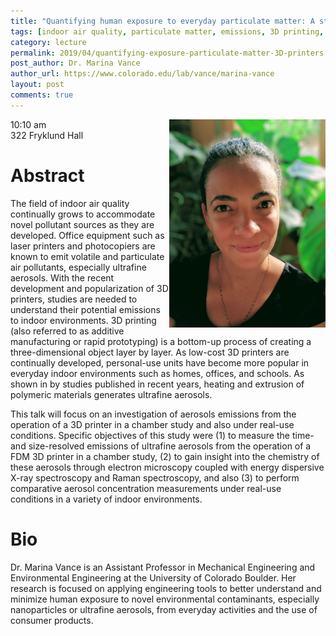 ```yaml
---
title: "Quantifying human exposure to everyday particulate matter: A study on emissions from 3D printers"
tags: [indoor air quality, particulate matter, emissions, 3D printing, additive manufacturing]
category: lecture
permalink: 2019/04/quantifying-exposure-particulate-matter-3D-printers
post_author: Dr. Marina Vance
author_url: https://www.colorado.edu/lab/vance/marina-vance
layout: post
comments: true
---
```


<!-- This is for your headshot. -->
<img align="right" width="250px" src="/images/190426-vance.jpg" alt="Marina Vance"/>  

10:10 am  
322 Fryklund Hall  



# Abstract

The field of indoor air quality continually grows to accommodate novel pollutant sources as they are developed. Office equipment such as laser printers and photocopiers are known to emit volatile and particulate air pollutants, especially ultrafine aerosols. With the recent development and popularization of 3D printers, studies are needed to understand their potential emissions to indoor environments. 3D printing (also referred to as additive manufacturing or rapid prototyping) is a bottom-up process of creating a three-dimensional object layer by layer. As low-cost 3D printers are continually developed, personal-use units have become more popular in everyday indoor environments such as homes, offices, and schools. As shown in by studies published in recent years, heating and extrusion of polymeric materials generates ultrafine aerosols. 

This talk will focus on an investigation of aerosols emissions from the operation of a 3D printer in a chamber study and also under real-use conditions. Specific objectives of this study were (1) to measure the time- and size-resolved emissions of ultrafine aerosols from the operation of a FDM 3D printer in a chamber study, (2) to gain insight into the chemistry of these aerosols through electron microscopy coupled with energy dispersive X-ray spectroscopy and Raman spectroscopy, and also (3) to perform comparative aerosol concentration measurements under real-use conditions in a variety of indoor environments.

# Bio

Dr. Marina Vance is an Assistant Professor in Mechanical Engineering and Environmental Engineering at the University of Colorado Boulder. Her research is focused on applying engineering tools to better understand and minimize human exposure to novel environmental contaminants, especially nanoparticles or ultrafine aerosols, from everyday activities and the use of consumer products.

